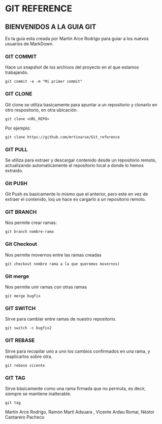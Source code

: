 # GIT REFERENCE

## BIENVENIDOS A LA GUIA GIT

Es ta guia esta creada por Martín Arce Rodrigo para guiar a los nuevos usuarios de MarkDown.

### GIT COMMIT
Hace un snapshot de los archivos del proyecto en el que estamos trabajando.

```
git commit -a -m "Mi primer commit"
```

### GIT CLONE
Git clone se utiliza basicamente para apuntar a un repositorio y clonarlo en otro respositorio, en otra ubicación.

```
git clone <URL_REPO>
```

Por ejemplo:
```
git clone https://github.com/mrtinarse/Git_reference
```

### GIT PULL
Se utiliza para extraer y descargar contenido desde un repositorio remoto, actualizando automaticamente el repositorio local a donde lo hemos extraido.

### Git PUSH
Git Push es basicamente lo mismo que el anterior, pero este en vez de extraer el contenido, loq ue hace es cargarlo a un repositorio remoto.

### GIT BRANCH

Nos permite crear ramas:

```
git branch nombre-rama
```

### Git Checkout
Nos permite movernos entre las ramas creadas

```
git checkout nombre rama a la que queremos movernos)
```

### Git merge
Nos permite unir ramas con otras ramas

```
git merge bugfix 
```

### GIT SWITCH
Sirve para cambiar entre ramas de nuestro repositorio. 

```
git switch -c bugfix2
```

### GIT REBASE
Sirve para recopilar uno a uno los cambios confirmados en una rama, y reaplicarlos sobre otra.

```
git rebase vicente
```

### GIT TAG 
Sirve básicamente como una rama firmada que no permuta, es decir, siempre se mantiene inalterable.

```
git tag
```

Martin Arce Rodrigo, Ramón Martí Adsuara , Vicente Ardau Romai, Néstor Cantarero Pacheco